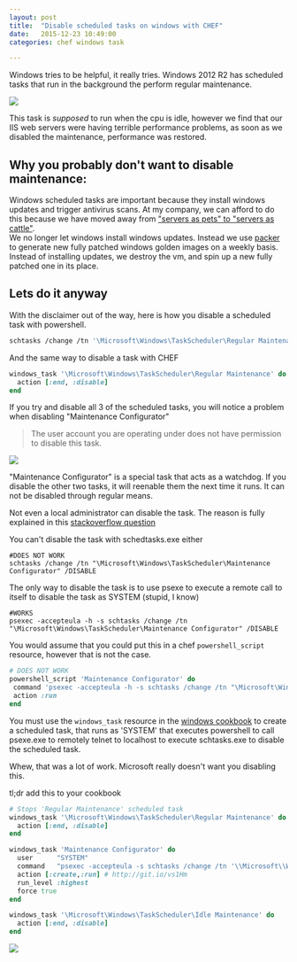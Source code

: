 ```yaml
---
layout: post
title:  "Disable scheduled tasks on windows with CHEF"
date:   2015-12-23 10:49:00
categories: chef windows task  

---
```


Windows tries to be helpful, it really tries. Windows 2012 R2 has scheduled tasks that run in the background the perform regular maintenance.   

![](http://i.stack.imgur.com/3Bswq.png)

This task is *supposed* to run when the cpu is idle, however we find that our IIS web servers were having terrible performance problems, as soon as we disabled the maintenance, performance was restored. 


## Why you probably don't want to disable maintenance: 
 
 Windows scheduled tasks are important because they install windows updates and trigger antivirus scans. At my company, we can afford to do this because we have moved away from ["servers as pets" to "servers as cattle"](http://www.slideshare.net/randybias/pets-vs-cattle-the-elastic-cloud-story).  
We no longer let windows install windows updates. Instead we use [packer](https://www.packer.io/) to generate new fully patched windows golden images on a weekly basis. Instead of installing updates, we destroy the vm, and spin up a new fully patched one in its place. 
 
## Lets do it anyway

With the disclaimer out of the way, here is how you disable a scheduled task with powershell.

```bash
schtasks /change /tn '\Microsoft\Windows\TaskScheduler\Regular Maintenance' /DISABLE
```

And the same way to disable a task with CHEF 

```ruby
windows_task '\Microsoft\Windows\TaskScheduler\Regular Maintenance' do
  action [:end, :disable]
end
```

If you try and disable all 3 of the scheduled tasks, you will notice a problem when disabling "Maintenance Configurator"

> The user account you are operating under does not have permission to disable this task.   

![](https://www.dropbox.com/s/zed3tj3zye3b3s7/Screenshot%202015-12-23%2011.17.14.png?dl=1)

"Maintenance Configurator" is a special task that acts as a watchdog. If you disable the other two tasks, it will reenable them the next time it runs. It can not be disabled through regular means. 

Not even a local administrator can disable the task. The reason is fully explained in this [stackoverflow question](http://superuser.com/questions/497500/disable-automatic-maintenance-in-windows-8)

You can't disable the task with schedtasks.exe either

    #DOES NOT WORK
    schtasks /change /tn "\Microsoft\Windows\TaskScheduler\Maintenance Configurator" /DISABLE
    
The only way to disable the task is to use psexe to execute a remote call to itself to disable the task as SYSTEM (stupid, I know)

    #WORKS
    psexec -accepteula -h -s schtasks /change /tn "\Microsoft\Windows\TaskScheduler\Maintenance Configurator" /DISABLE
    

You would assume that you could put this in a chef `powershell_script` resource, however that is not the case. 

```ruby
# DOES NOT WORK
powershell_script 'Maintenance Configurator' do
 command 'psexec -accepteula -h -s schtasks /change /tn "\Microsoft\Windows\TaskScheduler\Maintenance Configurator" /DISABLE'
 action :run
end
```

You must use the `windows_task` resource in the [windows cookbook](https://github.com/chef-cookbooks/windows#windows_task) to create a scheduled task, that runs as 'SYSTEM' that executes powershell to call psexe.exe to remotely telnet to localhost to execute schtasks.exe to disable the scheduled task. 

Whew, that was a lot of work. Microsoft really doesn't want you disabling this. 


tl;dr add this to your cookbook

```ruby
# Stops 'Regular Maintenance' scheduled task
windows_task '\Microsoft\Windows\TaskScheduler\Regular Maintenance' do
  action [:end, :disable]
end

windows_task 'Maintenance Configurator' do
  user      "SYSTEM"
  command   "psexec -accepteula -s schtasks /change /tn '\\Microsoft\\Windows\\TaskScheduler\\Maintenance Configurator' /DISABLE"
  action [:create,:run] # http://git.io/vs1Hm
  run_level :highest
  force true
end

windows_task '\Microsoft\Windows\TaskScheduler\Idle Maintenance' do
  action [:end, :disable]
end
```

![](https://www.dropbox.com/s/ul16m4qvsr98975/Screenshot%202015-12-23%2010.57.18.png?dl=1)
